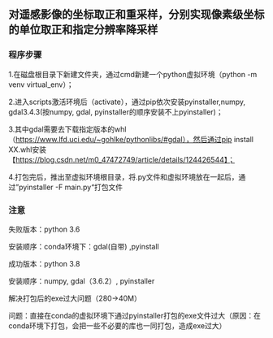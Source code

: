<h2>对遥感影像的坐标取正和重采样，分别实现像素级坐标的单位取正和指定分辨率降采样</h2>
<h3>程序步骤</h3>

1.在磁盘根目录下新建文件夹，通过cmd新建一个python虚拟环境（python -m venv virtual_env）；

2.进入scripts激活环境后（activate），通过pip依次安装pyinstaller,numpy, gdal3.4.3(按numpy, gdal, pyinstaller的顺序安装不上pyinstaller)；

3.其中gdal需要去下载指定版本的whl（https://www.lfd.uci.edu/~gohlke/pythonlibs/#gdal），然后通过pip install XX.whl安装【https://blog.csdn.net/m0_47472749/article/details/124426544】；

4.打包完后，推出至虚拟环境根目录，将.py文件和虚拟环境放在一起后，通过”pyinstaller -F main.py“打包文件

<h3>注意</h3>

失败版本：python 3.6 

安装顺序：conda环境下：gdal(自带) ,pyinstall


成功版本：python 3.8

安装顺序：numpy, gdal（3.6.2）, pyinstaller

解决打包后的exe过大问题（280->40M）

问题：直接在conda的虚拟环境下通过pyinstaller打包的exe文件过大（原因：在conda环境下打包，会把一些不必要的库也一同打包，造成exe过大）

